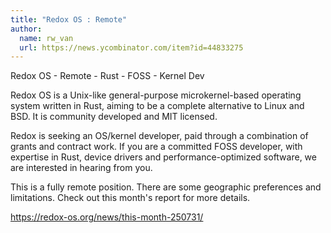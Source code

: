 ```yaml
---
title: "Redox OS : Remote"
author:
  name: rw_van
  url: https://news.ycombinator.com/item?id=44833275
---
```


<JobNavigation />

Redox OS - Remote - Rust - FOSS - Kernel Dev

Redox OS is a Unix-like general-purpose microkernel-based operating system written in Rust, aiming to be a complete alternative to Linux and BSD. It is community developed and MIT licensed.

Redox is seeking an OS&#x2F;kernel developer, paid through a combination of grants and contract work. If you are a committed FOSS developer, with expertise in Rust, device drivers and performance-optimized software, we are interested in hearing from you.

This is a fully remote position. There are some geographic preferences and limitations. Check out this month&#x27;s report for more details.

<a href="https:&#x2F;&#x2F;redox-os.org&#x2F;news&#x2F;this-month-250731&#x2F;" rel="nofollow">https:&#x2F;&#x2F;redox-os.org&#x2F;news&#x2F;this-month-250731&#x2F;</a>
<JobApplication />
